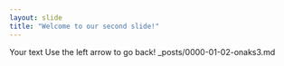 ```yaml
---
layout: slide
title: "Welcome to our second slide!"
---
```

Your text
Use the left arrow to go back!
_posts/0000-01-02-onaks3.md
